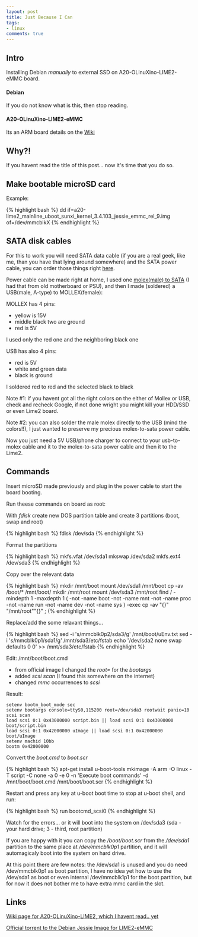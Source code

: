 ```yaml
---
layout: post
title: Just Because I Can
tags:
- linux
comments: true
---
```



## Intro

Installing Debian _manually_ to external SSD on A20-OLinuXino-LIME2-eMMC board.


#### Debian

If you do not know what is this, then stop reading.


#### A20-OLinuXino-LIME2-eMMC

Its an ARM board details on the [Wiki](https://www.olimex.com/wiki/A20-OLinuXino-LIME2)


## Why?!


If you havent read the title of this post... now it's time that you do so.


## Make bootable microSD card


Example:

{% highlight bash %}
dd if=a20-lime2_mainline_uboot_sunxi_kernel_3.4.103_jessie_emmc_rel_9.img of=/dev/mmcblkX
{% endhighlight %}


## SATA disk cables


For this to work you will need SATA data cable (if you are a real geek, like me,
than you have that lying around somewhere) and the SATA power cable, you can
order those things right [here](https://www.olimex.com/Products/Components/Cables/SATA-CABLE-SET/).

Power cable can be made right at home, I used one [molex(male) to SATA](https://www.amazon.com/s?ie=UTF8&page=1&rh=i%3Aaps%2Ck%3Amolex%20to%20sata)
(I had that from old motherboard or PSU), and then I made (soldered) a USB(male, A-type) to MOLLEX(female):

MOLLEX has 4 pins:

-   yellow is 15V
-   middle black two are ground
-   red is 5V

I used only the red one and the neighboring black one

USB has also 4 pins:

-   red is 5V
-   white and green data
-   black is ground

I soldered red to red and the selected black to black

Note #1: if you havent got all the right colors on the either of Mollex or USB,
check and recheck Google, if not done wright you might kill your HDD/SSD or
even Lime2 board.

Note #2: you can also solder the male molex directly to the USB (mind the
colors!!), I just wanted to preserve my precious molex-to-sata power cable.

Now you just need a 5V USB/phone charger to connect to your usb-to-molex cable and it
to the molex-to-sata power cable and then it to the Lime2.


## Commands


Insert microSD made previously and plug in the power cable to start the board booting.

Run theese commands on board as root:

With _fdisk_ create new DOS partition table and create 3 partitions (boot, swap and root)

{% highlight bash %}
fdisk /dev/sda
{% endhighlight %}


Format the partitions

{% highlight bash %}
mkfs.vfat /dev/sda1
mkswap /dev/sda2
mkfs.ext4 /dev/sda3
{% endhighlight %}


Copy over the relevant data

{% highlight bash %}
mkdir /mnt/boot
mount /dev/sda1 /mnt/boot
cp -av /boot/* /mnt/boot/
mkdir /mnt/root
mount /dev/sda3 /mnt/root
find / -mindepth 1 -maxdepth 1 \( -not -name boot -not -name mnt -not -name proc -not -name run -not -name dev -not -name sys \) -exec cp -av "{}" "/mnt/root""{}" \;
{% endhighlight %}


Replace/add the some relavant things...

{% highlight bash %}
sed -i 's/mmcblk0p2/sda3/g' /mnt/boot/uEnv.txt
sed -i 's/mmcblk0p1/sda1/g' /mnt/sda3/etc/fstab
echo '/dev/sda2 none swap defaults 0 0' >> /mnt/sda3/etc/fstab
{% endhighlight %}


Edit: /mnt/boot/boot.cmd

-   from official image I changed the _root=_ for the _bootargs_
-   added _scsi scan_ (I found this somewhere on the internet)
-   changed _mmc_ occurrences to _scsi_

Result:

```
setenv bootm_boot_mode sec
setenv bootargs console=ttyS0,115200 root=/dev/sda3 rootwait panic=10
scsi scan
load scsi 0:1 0x43000000 script.bin || load scsi 0:1 0x43000000 boot/script.bin
load scsi 0:1 0x42000000 uImage || load scsi 0:1 0x42000000 boot/uImage
setenv machid 10bb
bootm 0x42000000
```

Convert the _boot.cmd_ to _boot.scr_

{% highlight bash %}
apt-get install u-boot-tools
mkimage -A arm -O linux -T script -C none -a 0 -e 0 -n 'Execute boot commands' -d /mnt/boot/boot.cmd /mnt/boot/boot.scr
{% endhighlight %}


Restart and press any key at u-boot boot time to stop at u-boot shell, and run:

{% highlight bash %}
run bootcmd_scsi0
{% endhighlight %}

Watch for the errors... or it will boot into the system on /dev/sda3
(sda - your hard drive; 3 - third, root partition)

If you are happy with it you can copy the _/boot/boot.scr_ from the _/dev/sda1_ partition to the same place at _/dev/mmcblk0p1_ partition, and it will automagicaly boot into the system on hard drive.

At this point there are few notes: the /dev/sda1 is unused and you do need
/dev/mmcblk0p1 as boot partition, I have no idea yet how to use the /dev/sda1
as boot or even internal /dev/mmcblk1p1 for the boot partition,
but for now it does not bother me to have extra mmc card in the slot.


## Links


[Wiki page for A20-OLinuXino-LIME2, which I havent read.. yet](https://www.olimex.com/wiki/A20-OLinuXino-LIME2)

[Official torrent to the Debian Jessie Image for LIME2-eMMC](https://www.olimex.com/wiki/images/2/20/A20-lime2_mainline_uboot_sunxi_kernel_3.4.103_jessie_emmc_rel_9.torrent)
